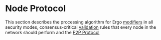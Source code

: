 # Node Protocol

This section describes the processing algorithm for Ergo [modifiers](modifiers-validation.md) in all security modes, consensus-critical [validation](modifiers-validation.md) rules that every node in the network should perform and the [P2P Protocol](../dev/p2p/index.md)